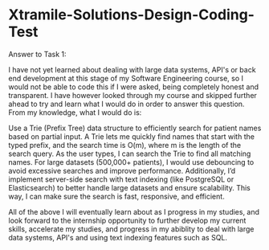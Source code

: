 # Xtramile-Solutions-Design-Coding-Test
Answer to Task 1: 

I have not yet learned about dealing with large data systems, API's or back end development at this stage of my Software Engineering course, so I would not be able to code this if I were asked, being completely honest and transparent. I have however looked through my course and skipped further ahead to try and learn what I would do in order to answer this question. From my knowledge, what I would do is: 

Use a Trie (Prefix Tree) data structure to efficiently search for patient names based on partial input. A Trie lets me quickly find names that start with the typed prefix, and the search time is O(m), where m is the length of the search query. As the user types, I can search the Trie to find all matching names. For large datasets (500,000+ patients), I would use debouncing to avoid excessive searches and improve performance. Additionally, I’d implement server-side search with text indexing (like PostgreSQL or Elasticsearch) to better handle large datasets and ensure scalability. This way, I can make sure the search is fast, responsive, and efficient.

All of the above I will eventually learn about as I progress in my studies, and look forward to the internship opportunity to further develop my current skills, accelerate my studies, and progress in my abiblity to deal with large data systems, API's and using text indexing features such as SQL. 
